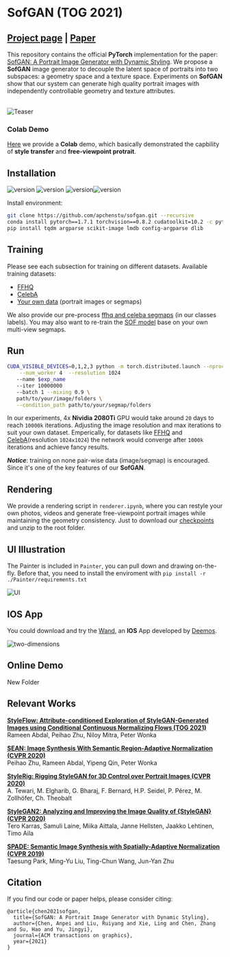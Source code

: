# SofGAN (TOG 2021)
## [Project page](https://apchenstu.github.io/sofgan/) |  [Paper](https://arxiv.org/abs/2007.03780)
This repository contains the official **PyTorch** implementation for the paper: [SofGAN: A Portrait Image Generator with Dynamic Styling](https://arxiv.org/abs/2007.03780).
We propose a **SofGAN** image generator to decouple the latent space of portraits into two subspaces: a geometry space and a texture space.
Experiments on **SofGAN** show that our system can generate high quality portrait images with independently controllable geometry and texture attributes.<br><br>

![Teaser](https://github.com/apchenstu/apchenstu.github.io/blob/master/sofgan/img/semantic_level.png)

### Colab Demo

[Here](https://colab.research.google.com/drive/1V03JfVsuOamgncWMXoOOSRsQPzd35x5v?usp=sharing) we provide a **Colab** demo, which basically demonstrated the capbility of **style transfer** and **free-viewpoint protrait**. 

## Installation

![version](https://img.shields.io/badge/pytorch-%3E%3D%201.7.1-blue) ![version](https://img.shields.io/badge/Ubuntu-%3E%3D16.04-blue) ![version](https://img.shields.io/badge/torchvision-%3E%3D0.8.2-blue)![version](https://img.shields.io/badge/cudatoolkit-%3D%3D10.2-blue)


Install environment:
```bash
git clone https://github.com/apchenstu/sofgan.git --recursive
conda install pytorch==1.7.1 torchvision==0.8.2 cudatoolkit=10.2 -c pytorch
pip install tqdm argparse scikit-image lmdb config-argparse dlib
```

## Training
Please see each subsection for training on different datasets. Available training datasets:

* [FFHQ](https://github.com/NVlabs/stylegan)
* [CelebA](https://github.com/switchablenorms/CelebAMask-HQ)
* [Your own data](#your-own-data) (portrait images or segmaps)

We also provide our pre-process [ffhq and celeba segmaps](https://drive.google.com/file/d/1_gSENMI5hYj-JTjqtn14PkoLLnEp94oY/view?usp=sharing) (in our classes labels). You may also want to re-train the [SOF model](https://github.com/walnut-REE/sof/) base on your own multi-view segmaps.

## Run

```bash
CUDA_VISIBLE_DEVICES=0,1,2,3 python -m torch.distributed.launch --nproc_per_node=4 --master_port=9999 train.py \
    --num_worker 4  --resolution 1024
   --name $exp_name
   --iter 10000000
   --batch 1 --mixing 0.9 \
   path/to/your/image/folders \
   --condition_path path/to/your/segmap/folders
```

In our experiments, 4x **Nividia 2080Ti** GPU  would take around `20` days to reach `10000k` iterations.  Adjusting the image resolution and max iterations to suit your own dataset. Emperically, for datasets like [FFHQ](https://github.com/NVlabs/stylegan) and [CelebA](https://github.com/switchablenorms/CelebAMask-HQ)(resolution `1024x1024`) the network would converge after `1000k` iterations and achieve fancy results.

***Notice***: training on none pair-wise data (image/segmap) is encouraged. Since it's one of the key features of our **SofGAN**.

## Rendering
We provide a rendering script in `renderer.ipynb`, where you can restyle your own photos, videos and generate free-viewpoint portrait images while maintaining the geometry consistency.
Just to download our [checkpoints](https://drive.google.com/file/d/1LPKU3AJVlhnyXBGzLS0UrOEhIT1gcFpD/view?usp=sharing) and unzip to the root folder.

## UI Illustration
   The Painter is included in `Painter`, you can pull down and drawing on-the-fly.
   Before that, you need to install the enviroment with ```pip install -r ./Painter/requirements.txt```

![UI](https://github.com/apchenstu/GIFs/blob/main/sofgan.gif)

## IOS App
You could download and try the [Wand](https://apps.apple.com/cn/app/wand/id1574341319), an **IOS** App developed by [Deemos](https://www.deemos.com/).

![two-dimensions](https://github.com/apchenstu/GIFs/blob/main/two-dimensions.gif)

## Online Demo
New Folder

## Relevant Works
[**StyleFlow: Attribute-conditioned Exploration of StyleGAN-Generated Images using Conditional Continuous Normalizing Flows (TOG 2021)**](https://arxiv.org/abs/2008.02401)<br>
Rameen Abdal, Peihao Zhu, Niloy Mitra, Peter Wonka

[**SEAN: Image Synthesis With Semantic Region-Adaptive Normalization (CVPR 2020)**](https://arxiv.org/abs/1911.12861)<br>
Peihao Zhu, Rameen Abdal, Yipeng Qin, Peter Wonka

[**StyleRig: Rigging StyleGAN for 3D Control over Portrait Images (CVPR 2020)**](https://gvv.mpi-inf.mpg.de/projects/StyleRig/)<br>
A. Tewari, M. Elgharib, G. Bharaj, F. Bernard, H.P. Seidel, P. Pérez, M. Zollhöfer, Ch. Theobalt

[**StyleGAN2: Analyzing and Improving the Image Quality of {StyleGAN} (CVPR 2020)**](https://arxiv.org/abs/1912.04958)<br>
Tero Karras, Samuli Laine, Miika Aittala, Janne Hellsten, Jaakko Lehtinen, Timo Aila

[**SPADE: Semantic Image Synthesis with Spatially-Adaptive Normalization (CVPR 2019)**](https://arxiv.org/abs/1903.07291)<br>
Taesung Park, Ming-Yu Liu, Ting-Chun Wang, Jun-Yan Zhu

## Citation
If you find our code or paper helps, please consider citing:
```
@article{chen2021sofgan,
  title={SofGAN: A Portrait Image Generator with Dynamic Styling},
  author={Chen, Anpei and Liu, Ruiyang and Xie, Ling and Chen, Zhang and Su, Hao and Yu, Jingyi},
  journal={ACM transactions on graphics},
  year={2021}
}
```
